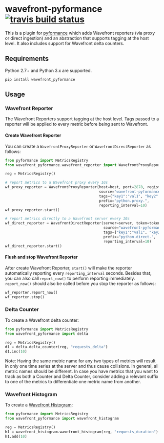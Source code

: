 # wavefront-pyformance [![travis build status](https://travis-ci.com/wavefrontHQ/wavefront-pyformance.svg?branch=master)](https://travis-ci.com/wavefrontHQ/wavefront-pyformance)

This is a plugin for [pyformance](https://github.com/omergertel/pyformance) which adds Wavefront reporters (via proxy or direct ingestion) and an abstraction that supports tagging at the host level. It also includes support for Wavefront delta counters.

## Requirements
Python 2.7+ and Python 3.x are supported.

```
pip install wavefront_pyformance
```

## Usage

### Wavefront Reporter

The Wavefront Reporters support tagging at the host level. Tags passed to a reporter will be applied to every metric before being sent to Wavefront.

#### Create Wavefront Reporter
You can create a `WavefrontProxyReporter` or `WavefrontDirectReporter` as follows:

```Python
from pyformance import MetricsRegistry
from wavefront_pyformance.wavefront_reporter import WavefrontProxyReporter, WavefrontDirectReporter

reg = MetricsRegistry()

# report metrics to a Wavefront proxy every 10s
wf_proxy_reporter = WavefrontProxyReporter(host=host, port=2878, registry=reg,
                                           source="wavefront-pyformance-example",
                                           tags={"key1":"val1", "key2":"val2"},
                                           prefix="python.proxy.",
                                           reporting_interval=10)
wf_proxy_reporter.start()

# report metrics directly to a Wavefront server every 10s
wf_direct_reporter = WavefrontDirectReporter(server=server, token=token, registry=reg,
                                             source="wavefront-pyformance-exmaple",
                                             tags={"key1":"val1", "key2": "val2"},
                                             prefix="python.direct.",
                                             reporting_interval=10)
wf_direct_reporter.start()
```
#### Flush and stop Wavefront Reporter
 After create Wavefront Reporter, `start()` will make the reporter automatically reporting every `reporting_interval` seconds.
 Besides that, you can also call `report_now()` to perform reporting immediately. `report_now()` should also be called before you stop the reporter as follows:
 ```Python
wf_reporter.report_now()
wf_reporter.stop()
```

### Delta Counter

To create a Wavefront delta counter:

```Python
from pyformance import MetricsRegistry
from wavefront_pyformance import delta

reg = MetricsRegistry()
d1 = delta.delta_counter(reg, "requests_delta")
d1.inc(10)
```

Note: Having the same metric name for any two types of metrics will result in only one time series at the server and thus cause collisions.
In general, all metric names should be different. In case you have metrics that you want to track as both a Counter and Delta Counter, consider adding a relevant suffix to one of the metrics to differentiate one metric name from another.

### Wavefront Histogram

To create a [Wavefront Histogram](https://docs.wavefront.com/proxies_histograms.html):

```Python
from pyformance import MetricsRegistry
from wavefront_pyformance import wavefront_histogram

reg = MetricsRegistry()
h1 = wavefront_histogram.wavefront_histogram(reg, "requests_duration")
h1.add(10)
```
